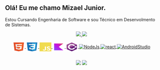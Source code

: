 ## Olá! Eu me chamo Mizael Junior. 
 Estou Cursando Engenharia de Software e sou Técnico em Desenvolmento de Sistemas.

 

<div align="center">
<a href="https://github.com/MizaelJR17">
<img height="160em" src="https://github-readme-stats.vercel.app/api?username=MizaelJR17&show_icons=true&theme=dark&count_private=true&include_all_commits=true&text_color=00F000">

 

<img height="160em" src="https://github-readme-stats.vercel.app/api/top-langs/?username=MizaelJR17&langs_count=7&theme=dark&layout=compact&text_color=00F000&count_private=true">
</div>
<div align="center" style="display: inline_block"><br>
<img align="center" alt="" height="30" width="40" src="https://raw.githubusercontent.com/devicons/devicon/master/icons/html5/html5-original.svg">
<img align="center" alt="" height="30" width="40" src="https://raw.githubusercontent.com/devicons/devicon/master/icons/css3/css3-original.svg">
<img align="center" alt="Js" height="30" width="40" src="https://raw.githubusercontent.com/devicons/devicon/master/icons/javascript/javascript-plain.svg">
  <img align="center" alt="Kotlin" height="30" width="40" src="https://raw.githubusercontent.com/devicons/devicon/master/icons/kotlin/kotlin-original.svg">
   <img align="center" alt="C#" height="30" width="40" src="https://raw.githubusercontent.com/devicons/devicon/master/icons/csharp/csharp-original.svg">
<img align="center" alt="NodeJs" height="30" width="40" src="https://cdn.jsdelivr.net/gh/devicons/devicon/icons/nodejs/nodejs-original.svg">
<img align="center" alt="react" height="30" width="40" src="https://cdn.jsdelivr.net/gh/devicons/devicon/icons/react/react-original.svg" />    
<img align="center" alt="AndroidStudio" height="30" 
width="40"src="https://cdn.jsdelivr.net/gh/devicons/devicon/icons/androidstudio/androidstudio-original.svg" />


  ##

<div align="center"> 

<a href = "mailto:mjx.junior@outlook.com"><img src="https://img.shields.io/badge/-Outlook-%23333?style=for-the-badge&logo=outlook&logoColor=white" target="_blank"></a>
<a href="https://www.linkedin.com/in/mizael-junior-278213203/" target="_blank"><img src="https://img.shields.io/badge/-LinkedIn-%230077B5?style=for-the-badge&logo=linkedin&logoColor=white" target="_blank"></a> 

</div>
